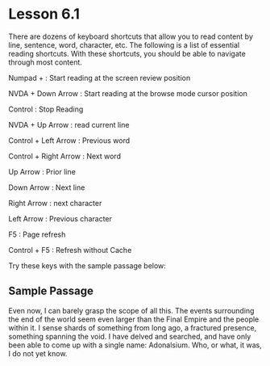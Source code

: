# Lesson 6.1

There are dozens of keyboard shortcuts that allow you to read content by
line, sentence, word, character, etc. The following is a list of
essential reading shortcuts. With these shortcuts, you should be able to
navigate through most content.

Numpad +
:   Start reading at the screen review position

NVDA + Down Arrow
:   Start reading at the browse mode cursor position

Control
:   Stop Reading

NVDA + Up Arrow
:   read current line

Control + Left Arrow
:   Previous word

Control + Right Arrow
:   Next word

Up Arrow
:   Prior line

Down Arrow
:   Next line

Right Arrow
:   next character

Left Arrow
:   Previous character

F5
:   Page refresh

Control + F5
:   Refresh without Cache

Try these keys with the sample passage below:

## Sample Passage

Even now, I can barely grasp the scope of all this. The events surrounding the end of the world seem even larger than the Final Empire and the people within it. I sense shards of something from long ago, a fractured presence, something spanning the void.
I have delved and searched, and have only been able to come up with a single name: Adonalsium. Who, or what, it was, I do not yet know.
